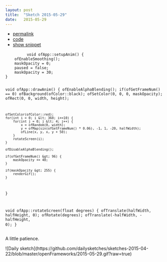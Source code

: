 ```yaml
---
layout: post
title:  "Sketch 2015-05-29"
date:   2015-05-29
---
```

<div class="code">
    <ul>
		<li><a href="{% post_url 2015-05-29-sketch %}">permalink</a></li>
		<li><a href="https://github.com/dailysketches/dailySketches/tree/master/sketches/2015-05-29">code</a></li>
		<li><a href="#" class="snippet-button">show snippet</a></li>
	</ul>
    <pre class="snippet">
        <code class="cpp">void ofApp::setupAnim() {
    ofEnableSmoothing();
    maskOpacity = 0;
    paused = false;
    maskOpacity = 30;
}

void ofApp::drawAnim() {
    ofEnableAlphaBlending();
    if(ofGetFrameNum() == 0) ofBackground(ofColor::black);
    ofSetColor(0, 0, 0, maskOpacity);
    ofRect(0, 0, width, height);
    
    ofSetColor(ofColor::red);
    for(int i = 0; i &lt; 360; i+=10) {
        for(int j = 0; j &lt; 4; j++) {
            x = ofRandom(0, width);
            y = ofMap(sin(ofGetFrameNum() * 0.06), -1, 1, -20, halfWidth);
            ofLine(x, y, x, y + 50);
        }
        rotateScreen(i);
    }
    
    ofDisableAlphaBlending();
    
    if(ofGetFrameNum() &gt; 96) {
        maskOpacity += 40;
    }
    
    if(maskOpacity &gt; 255) {
        renderGif();
    }
}

void ofApp::rotateScreen(float degrees) {
    ofTranslate(halfWidth, halfHeight, 0);
    ofRotate(degrees);
    ofTranslate(-halfWidth, -halfHeight, 0);
}</code>
    </pre>
</div>
<p class="description">A little patience.</p>
![Daily sketch](https://github.com/dailysketches/sketches-2015-04-22/blob/master/openFrameworks/2015-05-29.gif?raw=true)
